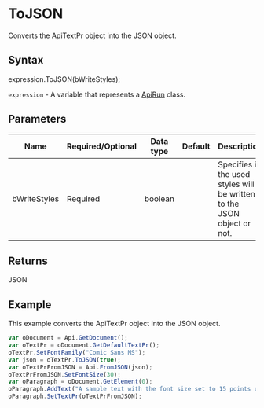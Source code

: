 # ToJSON

Converts the ApiTextPr object into the JSON object.

## Syntax

expression.ToJSON(bWriteStyles);

`expression` - A variable that represents a [ApiRun](../ApiRun.md) class.

## Parameters

| **Name** | **Required/Optional** | **Data type** | **Default** | **Description** |
| ------------- | ------------- | ------------- | ------------- | ------------- |
| bWriteStyles | Required | boolean |  | Specifies if the used styles will be written to the JSON object or not. |

## Returns

JSON

## Example

This example converts the ApiTextPr object into the JSON object.

```javascript
var oDocument = Api.GetDocument();
var oTextPr = oDocument.GetDefaultTextPr();
oTextPr.SetFontFamily("Comic Sans MS");
var json = oTextPr.ToJSON(true);
var oTextPrFromJSON = Api.FromJSON(json);
oTextPrFromJSON.SetFontSize(30);
var oParagraph = oDocument.GetElement(0);
oParagraph.AddText("A sample text with the font size set to 15 points using the text properties.");
oParagraph.SetTextPr(oTextPrFromJSON);
```
